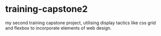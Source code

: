 # training-capstone2
my second training capstone project, utilising display tactics like css grid and flexbox to incorporate elements of web design.
